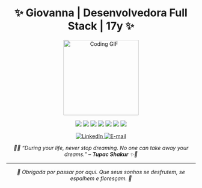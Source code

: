<h1 align="center">✨ Giovanna | Desenvolvedora Full Stack | 17y ✨</h1>

<p align="center">
  <img src="https://media.giphy.com/media/L8K62iTDkzGX6/giphy.gif" width="200" alt="Coding GIF" />
</p>

<p align="center">
  <img src="https://img.shields.io/badge/HTML5-CDE8F6?style=for-the-badge&logo=html5&logoColor=white" />
  <img src="https://img.shields.io/badge/CSS3-BEE3F8?style=for-the-badge&logo=css3&logoColor=white" />
  <img src="https://img.shields.io/badge/JavaScript-A7D8F0?style=for-the-badge&logo=javascript&logoColor=white" />
  <img src="https://img.shields.io/badge/Python-9BD3F4?style=for-the-badge&logo=python&logoColor=white" />
  <img src="https://img.shields.io/badge/React-81C8F2?style=for-the-badge&logo=react&logoColor=white" />
  <img src="https://img.shields.io/badge/React%20Native-6EB5E8?style=for-the-badge&logo=react&logoColor=white" />
  <img src="https://img.shields.io/badge/Figma-92CCF3?style=for-the-badge&logo=figma&logoColor=white" />
</p>

<p onde me encontrar align="center">
  <a href="https://www.linkedin.com/in/seulink" target="_blank">
    <img src="https://img.shields.io/badge/LinkedIn-CDE8F6?style=for-the-badge&logo=linkedin&logoColor=white" alt="LinkedIn"/>
  </a>
  <a href="mailto:seuemail@email.com">
    <img src="https://img.shields.io/badge/E--mail-BEE3F8?style=for-the-badge&logo=gmail&logoColor=white" alt="E-mail"/>
  </a>
</p>
<p align="center"><i>🌊✨ “During your life, never stop dreaming. No one can take away your dreams.” – <strong>Tupac Shakur</strong> ✨🌊</i></p>

---
<p align="center"><i>🫧 Obrigada por passar por aqui. Que seus sonhos se desfrutem, se espalhem e floresçam. 🫧</i></p>
